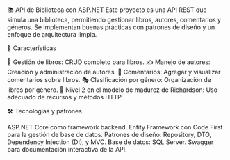 📚 API de Biblioteca con ASP.NET
Este proyecto es una API REST que simula una biblioteca, permitiendo gestionar libros, autores, comentarios y géneros. Se implementan buenas prácticas con patrones de diseño y un enfoque de arquitectura limpia.

🚀 Características

📖 Gestión de libros: CRUD completo para libros.
✍️ Manejo de autores: Creación y administración de autores.
💬 Comentarios: Agregar y visualizar comentarios sobre libros.
🎭 Clasificación por género: Organización de libros por género.
🔗 Nivel 2 en el modelo de madurez de Richardson: Uso adecuado de recursos y métodos HTTP.

🛠️ Tecnologías y patrones

ASP.NET Core como framework backend.
Entity Framework con Code First para la gestión de base de datos.
Patrones de diseño: Repository, DTO, Dependency Injection (DI), y MVC.
Base de datos: SQL Server.
Swagger para documentación interactiva de la API.
